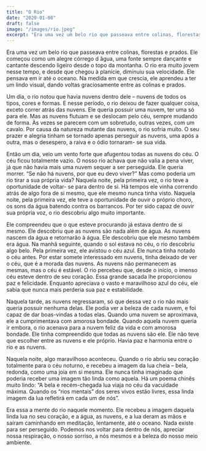 ```yaml
---
title: "O Rio"
date: "2020-01-08"
draft: false
image: "/images/rio.jpeg"
excerpt: "Era uma vez um belo rio que passeava entre colinas, florestas e prados. Ele começou como um alegre córrego d ́água, uma fonte sempre dançante e cantante descendo ligeiro desde o topo da montanha."
---
```


Era uma vez um belo rio que passeava entre colinas, florestas e prados. Ele começou como um alegre córrego d ́água, uma fonte sempre dançante e cantante descendo ligeiro desde o topo da montanha. O rio era muito jovem nesse tempo, e desde que chegou à planície, diminuiu sua velocidade. Ele pensava em ir até o oceano. Na medida em que crescia, ele aprendeu a ter um lindo visual, dando voltas graciosamente entre as colinas e prados.

Um dia, o rio notou que havia nuvens dentro dele – nuvens de todos os tipos, cores e formas. E nesse período, o rio deixou de fazer qualquer coisa, exceto correr atrás das nuvens. Ele queria possuir uma nuvem, ter uma só para ele. Mas as nuvens flutuam e se deslocam pelo céu, sempre mudando de forma. Às vezes se parecem com um sobretudo, outras vezes, com um cavalo. Por causa da natureza mutante das nuvens, o rio sofria muito. O seu prazer e alegria tinham se tornado apenas perseguir as nuvens, uma após a outra, mas o desespero, a raiva e o ódio tornaram- se sua vida.

Então um dia, veio um vento forte que afugentou todas as nuvens do céu. O céu ficou totalmente vazio. O nosso rio achava que não valia a pena viver, já que não havia mais uma nuvem sequer a ser perseguida. Ele queria morrer. “Se não há nuvens, por que eu devo viver?” Mas como poderia um rio tirar a sua própria vida?
Naquela noite, pela primeira vez, o rio teve a oportunidade de voltar- se para dentro de si. Há tempos ele vinha correndo atrás de algo fora de si mesmo, que ele mesmo nunca tinha visto. Naquela noite, pela primeira vez, ele teve a oportunidade de ouvir o próprio choro, os sons da água batendo contra os barrancos. Por ter sido capaz de ouvir sua própria voz, o rio descobriu algo muito importante.

Ele compreendeu que o que esteve procurando já estava dentro de si mesmo. Ele descobriu que as nuvens são nada além de água. As nuvens nascem da água e retornarão à água. Ele descobriu que ele mesmo também era água.
Na manhã seguinte, quando o sol estava no céu, o rio descobriu algo belo. Pela primeira vez, ele avistou o céu azul. Ele nunca tinha notado o céu antes. Por estar somete interessado em nuvens, tinha deixado de ver o céu, que é a morada das nuvens. As nuvens não permanecem as mesmas, mas o céu é estável. O rio percebeu que, desde o início, o imenso céu esteve dentro de seu coração. Essa grande sacada lhe proporcionou paz e felicidade. Enquanto apreciava o vasto e maravilhoso azul do céu, ele sabia que nunca mais perderia sua paz e estabilidade.

Naquela tarde, as nuvens regressaram, só que dessa vez o rio não mais queria possuir nenhuma delas. Ele podia ver a beleza de cada nuvem, e foi capaz de dar boas-vindas a todas elas. Quando uma nuvem se aproximava, ele a cumprimentava com amorosa bondade. Quando aquela nuvem queria ir embora, o rio acenava para a nuvem feliz da vida e com amorosa bondade. Ele tinha compreendido que todas as nuvens são ele. Ele não teve que escolher entre as nuvens e ele próprio. Havia paz e harmonia entre o rio e as nuvens.

Naquela noite, algo maravilhoso aconteceu. Quando o rio abriu seu coração totalmente para o céu noturno, e recebeu a imagem da lua cheia – bela, redonda, como uma joia em si mesma. Ele nunca tinha imaginado que poderia receber uma imagem tão linda como aquela. Há um poema chinês muito lindo: “A bela e recém-chegada lua viaja no céu da vacuidade máxima. Quando os “rios mentais” dos seres vivos estão livres, essa linda imagem da lua refletirá em cada um de nós”.

Era essa a mente do rio naquele momento. Ele recebeu a imagem daquela linda lua no seu coração, e a água, as nuvens, e a lua deram as mãos e saíram caminhando em meditação, lentamente, até o oceano.
Nada existe para ser perseguido. Podemos nos voltar para dentro de nós, apreciar nossa respiração, o nosso sorriso, a nós mesmos e a beleza do nosso meio ambiente.

